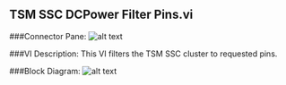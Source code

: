 ## **TSM SSC DCPower Filter Pins.vi**
###Connector Pane:
![alt text](/Instrument%20Control/DCPower/TSM/TSM%20SSC%20DCPower%20Filter%20Pins.vic.png "TSM SSC DCPower Filter Pins.vi connector pane")

###VI Description:
This VI filters the TSM SSC cluster to requested pins.

###Block Diagram:
![alt text](/Instrument%20Control/DCPower/TSM/TSM%20SSC%20DCPower%20Filter%20Pins.vid.png "TSM SSC DCPower Filter Pins.vi block diagram")
